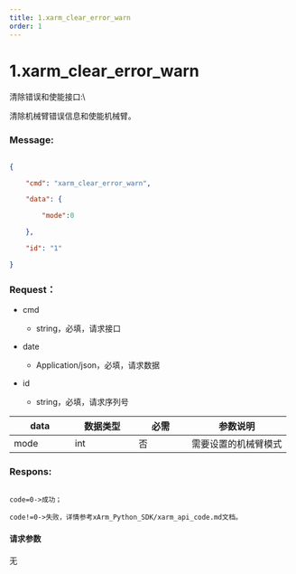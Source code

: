 ```yaml
---
title: 1.xarm_clear_error_warn
order: 1
---
```

# 1.xarm\_clear\_error\_warn



 



清除错误和使能接口:\

清除机械臂错误信息和使能机械臂。



### Message: 



```json

{

    "cmd": "xarm_clear_error_warn",

    "data": {

        "mode":0

    },

    "id": "1"

}

```







### Request：

* cmd

  * string，必填，请求接口

* date

  * Application/json，必填，请求数据

* id

  * string，必填，请求序列号



<table><thead><tr><th width="92">data</th><th width="97">数据类型</th><th width="78">必需</th><th>参数说明</th></tr></thead><tbody><tr><td>mode</td><td>int</td><td>否</td><td>需要设置的机械臂模式</td></tr></tbody></table>







### Respons: 



```

code=0->成功；

code!=0->失败，详情参考xArm_Python_SDK/xarm_api_code.md文档。

```









#### 请求参数



无
